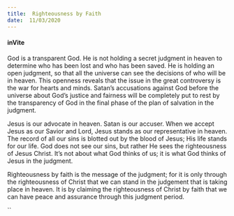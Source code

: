 ```yaml
---
title:  Righteousness by Faith
date:  11/03/2020
---
```


#### inVite

God is a transparent God. He is not holding a secret judgment in heaven to determine who has been lost and who has been saved. He is holding an open judgment, so that all the universe can see the decisions of who will be in heaven. This openness reveals that the issue in the great controversy is the war for hearts and minds. Satan’s accusations against God before the universe about God’s justice and fairness will be completely put to rest by the transparency of God in the final phase of the plan of salvation in the judgment.

Jesus is our advocate in heaven. Satan is our accuser. When we accept Jesus as our Savior and Lord, Jesus stands as our representative in heaven. The record of all our sins is blotted out by the blood of Jesus; His life stands for our life. God does not see our sins, but rather He sees the righteousness of Jesus Christ. It’s not about what God thinks of us; it is what God thinks of Jesus in the judgment.

Righteousness by faith is the message of the judgment; for it is only through the righteousness of Christ that we can stand in the judgement that is taking place in heaven. It is by claiming the righteousness of Christ by faith that we can have peace and assurance through this judgment period.

``